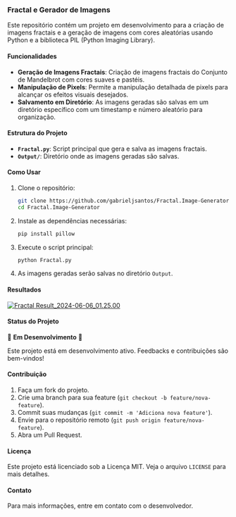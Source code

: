 ### Fractal e Gerador de Imagens

Este repositório contém um projeto em desenvolvimento para a criação de imagens fractais e a geração de imagens com cores aleatórias usando Python e a biblioteca PIL (Python Imaging Library).

#### Funcionalidades

- **Geração de Imagens Fractais**: Criação de imagens fractais do Conjunto de Mandelbrot com cores suaves e pastéis.
- **Manipulação de Pixels**: Permite a manipulação detalhada de pixels para alcançar os efeitos visuais desejados.
- **Salvamento em Diretório**: As imagens geradas são salvas em um diretório específico com um timestamp e número aleatório para organização.

#### Estrutura do Projeto

- **`Fractal.py`**: Script principal que gera e salva as imagens fractais.
- **`Output/`**: Diretório onde as imagens geradas são salvas.

#### Como Usar

1. Clone o repositório:
    ```bash
    git clone https://github.com/gabrieljsantos/Fractal.Image-Generator.git
    cd Fractal.Image-Generator
    ```

2. Instale as dependências necessárias:
    ```bash
    pip install pillow
    ```

3. Execute o script principal:
    ```bash
    python Fractal.py
    ```

4. As imagens geradas serão salvas no diretório `Output`.
#### Resultados

[![Fractal Result_2024-06-06_01.25.00](https://img.youtube.com/vi/OEGRl1Pd0Vg/0.jpg)](https://youtu.be/OEGRl1Pd0Vg)

#### Status do Projeto

🚧 **Em Desenvolvimento** 🚧

Este projeto está em desenvolvimento ativo. Feedbacks e contribuições são bem-vindos!

#### Contribuição

1. Faça um fork do projeto.
2. Crie uma branch para sua feature (`git checkout -b feature/nova-feature`).
3. Commit suas mudanças (`git commit -m 'Adiciona nova feature'`).
4. Envie para o repositório remoto (`git push origin feature/nova-feature`).
5. Abra um Pull Request.

#### Licença

Este projeto está licenciado sob a Licença MIT. Veja o arquivo `LICENSE` para mais detalhes.

#### Contato

Para mais informações, entre em contato com o desenvolvedor.